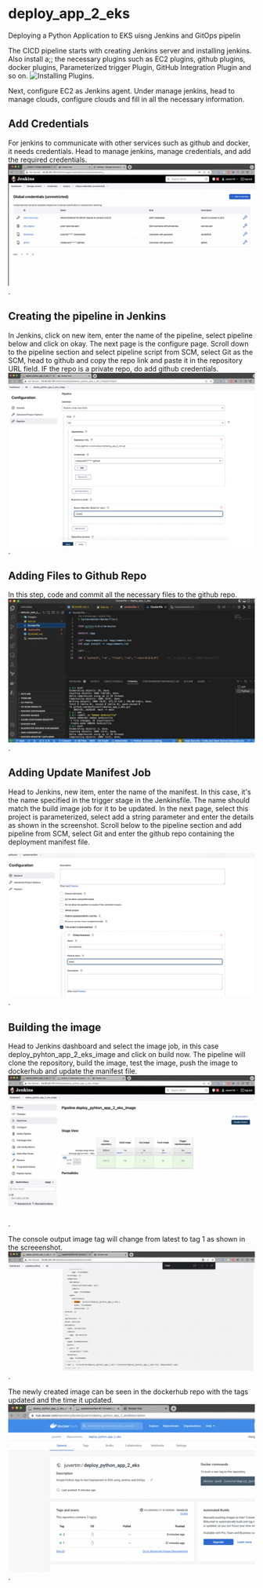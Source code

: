 # deploy_app_2_eks
Deploying a Python Application to EKS uisng Jenkins and GitOps pipelin


The CICD pipeline starts with creating Jenkins server and installing jenkins. Also install a;; the necessary plugins such as EC2 plugins, github plugins, docker plugins, Parameterized trigger Plugin,  GitHub Integration Plugin and so on.  ![Installing Plugins](images/plugin.png). 

Next, configure EC2 as Jenkins agent. Under manage jenkins, head to manage clouds, configure clouds and fill in all the necessary information.

## Add Credentials
For jenkins to communicate with other services such as github and docker, it needs credentials. Head to manage jenkins, manage credentials, and add the required credentials. ![ Adding Credentials](images/credentials.png).

## Creating the pipeline in Jenkins

In Jenkins, click on new item, enter the name of the pipeline, select pipeline below and click on okay. The next page is the configure page. Scroll down to the pipeline section and select pipeline script from SCM, select Git as the SCM, head to github and copy the repo link and paste it in the repository URL field. IF the repo is a private repo, do add github credentials.
![ Adding Image Pipeline](images/pipeline.png).


## Adding Files to Github Repo
In this step, code and commit all the necessary files to the github repo.![ Adding Files to Github Repo](images/github.png).


## Adding Update Manifest Job

Head to Jenkins, new item, enter the name of the manifest. In this case, it's the name specified in the trigger stage in the Jenkinsfile. The name should match the build image job for it to be updated. 
In the next page, select this project is parameterized, select add a string parameter and enter the details as shown in the screenshot. Scroll below to the pipeline section and add pipeline from SCM, select Git and enter the github repo containing the deployment manifest file.

![ Adding String Parameter](images/string_parameter.png).


## Building the image

Head to Jenkins dashboard and select the image job, in this case deploy_pyhton_app_2_eks_image and click on build now.
The pipeline will clone the repository, build the image, test the image, push the image to dockerhub and update the manifest file. 
![ Build Image](images/build_image.png).

The console output image tag will change from latest to tag 1 as shown in the screeenshot.
![ Tag 1](images/tag_1.png).

The newly created image can be seen in the dockerhub repo with the tags updated and the time it updated.
![ Tag 1](images/dockerhub_image.png).